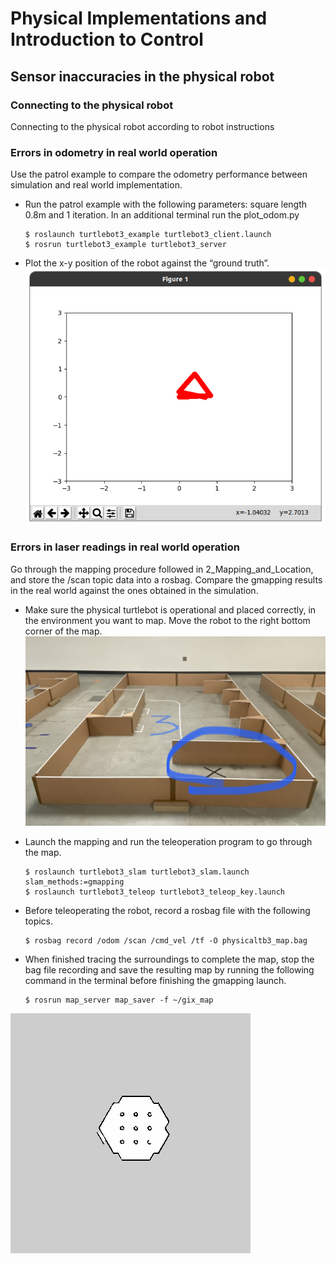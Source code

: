 # Physical Implementations and Introduction to Control

## Sensor inaccuracies in the physical robot
### Connecting to the physical robot
Connecting to the physical robot according to robot instructions

### Errors in odometry in real world operation
Use the patrol example to compare the odometry performance between simulation and real world implementation.

- Run the patrol example with the following parameters: square length 0.8m and 1 iteration. In an additional terminal run the plot\_odom.py
    ```
    $ roslaunch turtlebot3_example turtlebot3_client.launch
    $ rosrun turtlebot3_example turtlebot3_server
    ```
- Plot the x-y position of the robot against the “ground truth”.
![Position](https://raw.githubusercontent.com/HaokunFeng/Robotics_Sensing_Mobility/main/3_Physical_Implementaions_and_Introduction_to_Control/assets/Figure_1.png)

### Errors in laser readings in real world operation
Go through the mapping procedure followed in 2_Mapping_and_Location, and store the /scan topic data into a rosbag. Compare the gmapping results in the real world against the ones obtained in the simulation.

- Make sure the physical turtlebot is operational and placed correctly, in the environment you want to map. Move the robot to the right bottom corner of the map.
![Map](https://raw.githubusercontent.com/HaokunFeng/Robotics_Sensing_Mobility/main/3_Physical_Implementaions_and_Introduction_to_Control/assets/map.jpeg)

- Launch the mapping and run the teleoperation program to go through the map.
    ```
    $ roslaunch turtlebot3_slam turtlebot3_slam.launch slam_methods:=gmapping
    $ roslaunch turtlebot3_teleop turtlebot3_teleop_key.launch
    ```
- Before teleoperating the robot, record a rosbag file with the following topics.
    ```
    $ rosbag record /odom /scan /cmd_vel /tf -O physicaltb3_map.bag
    ```
- When finished tracing the surroundings to complete the map, stop the bag file recording and save the resulting map by running the following command in the terminal before finishing the gmapping launch.
    ```
    $ rosrun map_server map_saver -f ~/gix_map
    ```

![Map3](https://raw.githubusercontent.com/HaokunFeng/Robotics_Sensing_Mobility/main/3_Physical_Implementaions_and_Introduction_to_Control/assets/map3.png)